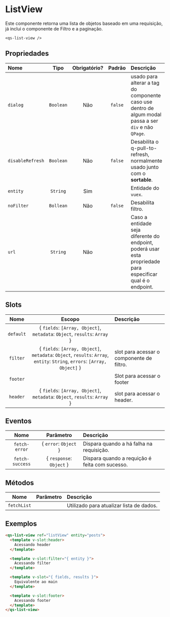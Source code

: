 # ListView

Este componente retorna uma lista de objetos baseado em uma requisição, já inclui o componente de Filtro e a paginação.

```
<qs-list-view />
```

## Propriedades

| Nome | Tipo | Obrigatório? | Padrão | Descrição |
|:-|:-:|:-:|:-:|:-|
| `dialog` | `Boolean` | Não | `false` | usado para alterar a tag do componente caso use dentro de algum modal passa a ser `div` e não `QPage`. |
| `disableRefresh` | `Boolean` | Não | `false` | Desabilita o q-pull-to-refresh, normalmente usado junto com o **sortable**. |
| `entity` | `String` | Sim | | Entidade do `vuex`. |
| `noFilter` | `Bollean` | Não | `false` | Desabilita filtro. |
| `url` | `String` | Não | | Caso a entidade seja diferente do endpoint, poderá usar esta propriedade para especificar qual é o endpoint. |

## Slots

| Nome | Escopo | Descrição |
|:-:|:-:|:-|
| `default` | { `fields`: `[Array, Object]`, `metadata`: `Object`, `results`: `Array` } | |
| `filter` | { `fields`: `[Array, Object]`, `metadata`: `Object`, `results`: `Array`, `entity`: `String`, `errors`: `[Array, Object]` } | slot para acessar o componente de filtro. |
| `footer` | | Slot para acessar o footer |
| `header` | { `fields`: `[Array, Object]`, `metadata`: `Object`, `results`: `Array` } | slot para acessar o header. |

## Eventos

| Nome | Parâmetro | Descrição |
|:-:|:-:|:-|
| `fetch-error` | { `error`: `Object` } | Dispara quando a há falha na requisição. |
| `fetch-success` | { `response`: `Object` } | Dispara quando a requição é feita com sucesso. |

## Métodos

| Nome | Parâmetro | Descrição |
|:-:|:-:|:-|
| `fetchList` | | Utilizado para atualizar lista de dados. |

## Exemplos

```html
<qs-list-view ref="listView" entity="posts">
  <template v-slot:header>
    Acessando header
  </template>

  <template v-slot:filter="{ entity }">
    Acessando filter
  </template>

  <template v-slot="{ fields, results }">
    Equivalente ao main
  </template>

  <template v-slot:footer>
    Acessando footer
  </template>
</qs-list-view>
```